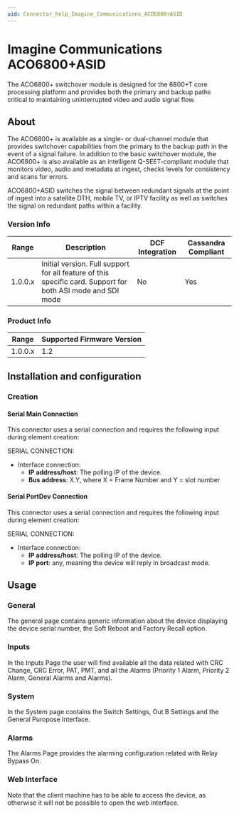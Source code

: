 ```yaml
---
uid: Connector_help_Imagine_Communications_ACO6800+ASID
---
```


# Imagine Communications ACO6800+ASID

The ACO6800+ switchover module is designed for the 6800+T core processing platform and provides both the primary and backup paths critical to maintaining uninterrupted video and audio signal flow.

## About

The ACO6800+ is available as a single- or dual-channel module that provides switchover capabilities from the primary to the backup path in the event of a signal failure. In addition to the basic switchover module, the ACO6800+ is also available as an intelligent Q-SEET-compliant module that monitors video, audio and metadata at ingest, checks levels for consistency and scans for errors.

ACO6800+ASID switches the signal between redundant signals at the point of ingest into a satellite DTH, mobile TV, or IPTV facility as well as switches the signal on redundant paths within a facility.

### Version Info

| Range     | Description                                                                                                      | DCF Integration     | Cassandra Compliant     |
|------------------|--------------------------------------------------------------------------------------------------------------------|---------------------|-------------------------|
| 1.0.0.x          | Initial version. Full support for all feature of this specific card. Support for both ASI mode and SDI mode | No                  | Yes                     |

### Product Info

| Range | Supported Firmware Version |
|------------------|-----------------------------|
| 1.0.0.x          | 1.2                         |

## Installation and configuration

### Creation

#### Serial Main Connection

This connector uses a serial connection and requires the following input during element creation:

SERIAL CONNECTION:

- Interface connection:
  - **IP address/host**: The polling IP of the device.
  - **Bus address**: X.Y, where X = Frame Number and Y = slot number

#### Serial PortDev Connection

This connector uses a serial connection and requires the following input during element creation:

SERIAL CONNECTION:

- Interface connection:
  - **IP address/host**: The polling IP of the device.
  - **IP port**: any, meaning the device will reply in broadcast mode.

## Usage

### General

The general page contains generic information about the device displaying the device serial number, the Soft Reboot and Factory Recall option.

### Inputs

In the Inputs Page the user will find available all the data related with CRC Change, CRC Error, PAT, PMT, and all the Alarms (Priority 1 Alarm, Priority 2 Alarm, General Alarms and Alarms).

### System

In the System page contains the Switch Settings, Out B Settings and the General Puropose Interface.

### Alarms

The Alarms Page provides the alarming configuration related with Relay Bypass On.

### Web Interface

Note that the client machine has to be able to access the device, as otherwise it will not be possible to open the web interface.
